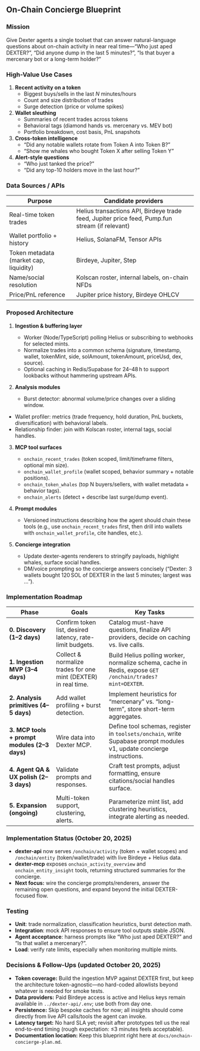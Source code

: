 ## On-Chain Concierge Blueprint

### Mission

Give Dexter agents a single toolset that can answer natural-language questions about on-chain activity in near real time—“Who just aped DEXTER?”, “Did anyone dump in the last 5 minutes?”, “Is that buyer a mercenary bot or a long-term holder?”

### High-Value Use Cases

1. **Recent activity on a token**
   - Biggest buys/sells in the last *N* minutes/hours
   - Count and size distribution of trades
   - Surge detection (price or volume spikes)
2. **Wallet sleuthing**
   - Summaries of recent trades across tokens
   - Behavioral tags (diamond hands vs. mercenary vs. MEV bot)
   - Portfolio breakdown, cost basis, PnL snapshots
3. **Cross-token intelligence**
   - “Did any notable wallets rotate from Token A into Token B?”
   - “Show me whales who bought Token X after selling Token Y”
4. **Alert-style questions**
   - “Who just tanked the price?”
   - “Did any top-10 holders move in the last hour?”

### Data Sources / APIs

| Purpose | Candidate providers |
| --- | --- |
| Real-time token trades | Helius transactions API, Birdeye trade feed, Jupiter price feed, Pump.fun stream (if relevant) |
| Wallet portfolio + history | Helius, SolanaFM, Tensor APIs |
| Token metadata (market cap, liquidity) | Birdeye, Jupiter, Step |
| Name/social resolution | Kolscan roster, internal labels, on-chain NFDs |
| Price/PnL reference | Jupiter price history, Birdeye OHLCV |

### Proposed Architecture

1. **Ingestion & buffering layer**
   - Worker (Node/TypeScript) polling Helius or subscribing to webhooks for selected mints.
   - Normalize trades into a common schema (signature, timestamp, wallet, tokenMint, side, solAmount, tokenAmount, priceUsd, dex, source).
   - Optional caching in Redis/Supabase for 24–48 h to support lookbacks without hammering upstream APIs.

2. **Analysis modules**
   - Burst detector: abnormal volume/price changes over a sliding window.
  - Wallet profiler: metrics (trade frequency, hold duration, PnL buckets, diversification) with behavioral labels.
   - Relationship finder: join with Kolscan roster, internal tags, social handles.

3. **MCP tool surfaces**
   - `onchain_recent_trades` (token scoped, limit/timeframe filters, optional min size).
   - `onchain_wallet_profile` (wallet scoped, behavior summary + notable positions).
   - `onchain_token_whales` (top N buyers/sellers, with wallet metadata + behavior tags).
   - `onchain_alerts` (detect + describe last surge/dump event).

4. **Prompt modules**
   - Versioned instructions describing how the agent should chain these tools (e.g., use `onchain_recent_trades` first, then drill into wallets with `onchain_wallet_profile`, cite handles, etc.).

5. **Concierge integration**
   - Update dexter-agents renderers to stringify payloads, highlight whales, surface social handles.
   - DM/voice prompting so the concierge answers concisely (“Dexter: 3 wallets bought 120 SOL of DEXTER in the last 5 minutes; largest was …”).

### Implementation Roadmap

| Phase | Goals | Key Tasks |
| --- | --- | --- |
| **0. Discovery (1–2 days)** | Confirm token list, desired latency, rate-limit budgets. | Catalog must-have questions, finalize API providers, decide on caching vs. live calls. |
| **1. Ingestion MVP (3–4 days)** | Collect & normalize trades for one mint (DEXTER) in real time. | Build Helius polling worker, normalize schema, cache in Redis, expose `GET /onchain/trades?mint=DEXTER`. |
| **2. Analysis primitives (4–5 days)** | Add wallet profiling + burst detection. | Implement heuristics for “mercenary” vs. “long-term”, store short-term aggregates. |
| **3. MCP tools + prompt modules (2–3 days)** | Wire data into Dexter MCP. | Define tool schemas, register in `toolsets/onchain`, write Supabase prompt modules v1, update concierge instructions. |
| **4. Agent QA & UX polish (2–3 days)** | Validate prompts and responses. | Craft test prompts, adjust formatting, ensure citations/social handles surface. |
| **5. Expansion (ongoing)** | Multi-token support, clustering, alerts. | Parameterize mint list, add clustering heuristics, integrate alerting as needed. |

### Implementation Status (October 20, 2025)

- **dexter-api** now serves `/onchain/activity` (token + wallet scopes) and `/onchain/entity` (token/wallet/trade) with live Birdeye + Helius data.
- **dexter-mcp** exposes `onchain_activity_overview` and `onchain_entity_insight` tools, returning structured summaries for the concierge.
- **Next focus:** wire the concierge prompts/renderers, answer the remaining open questions, and expand beyond the initial DEXTER-focused flow.

### Testing

- **Unit**: trade normalization, classification heuristics, burst detection math.
- **Integration**: mock API responses to ensure tool outputs stable JSON.
- **Agent acceptance**: harness prompts like “Who just aped DEXTER?” and “Is that wallet a mercenary?”.
- **Load**: verify rate limits, especially when monitoring multiple mints.

### Decisions & Follow-Ups (updated October 20, 2025)

- **Token coverage:** Build the ingestion MVP against DEXTER first, but keep the architecture token-agnostic—no hard-coded allowlists beyond whatever is needed for smoke tests.
- **Data providers:** Paid Birdeye access is active and Helius keys remain available in `../dexter-api/.env`; use both from day one.
- **Persistence:** Skip bespoke caches for now; all insights should come directly from live API calls/tools the agent can invoke.
- **Latency target:** No hard SLA yet; revisit after prototypes tell us the real end-to-end timing (rough expectation: ≤3 minutes feels acceptable).
- **Documentation location:** Keep this blueprint right here at `docs/onchain-concierge-plan.md`.
